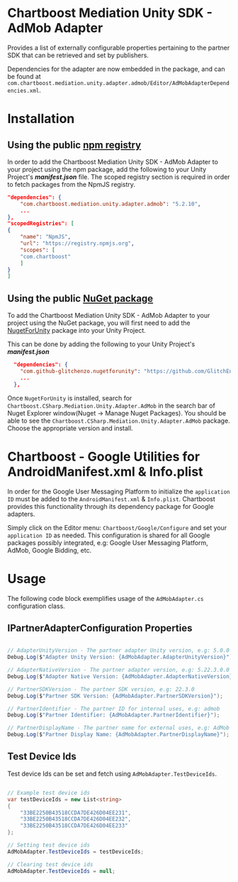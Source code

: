 # Chartboost Mediation Unity SDK - AdMob Adapter

Provides a list of externally configurable properties pertaining to the partner SDK that can be retrieved and set by publishers. 

Dependencies for the adapter are now embedded in the package, and can be found at `com.chartboost.mediation.unity.adapter.admob/Editor/AdMobAdapterDependencies.xml`.

# Installation

## Using the public [npm registry](https://www.npmjs.com/search?q=com.chartboost.mediation.unity.adapter.admob)

In order to add the Chartboost Mediation Unity SDK - AdMob Adapter to your project using the npm package, add the following to your Unity Project's ***manifest.json*** file. The scoped registry section is required in order to fetch packages from the NpmJS registry.

```json
"dependencies": {
    "com.chartboost.mediation.unity.adapter.admob": "5.2.10",
    ...
},
"scopedRegistries": [
{
    "name": "NpmJS",
    "url": "https://registry.npmjs.org",
    "scopes": [
    "com.chartboost"
    ]
}
]
```
## Using the public [NuGet package](https://www.nuget.org/packages/Chartboost.CSharp.Mediation.Unity.Adapter.AdMob)

To add the Chartboost Mediation Unity SDK - AdMob Adapter to your project using the NuGet package, you will first need to add the [NugetForUnity](https://github.com/GlitchEnzo/NuGetForUnity) package into your Unity Project.

This can be done by adding the following to your Unity Project's ***manifest.json***

```json
  "dependencies": {
    "com.github-glitchenzo.nugetforunity": "https://github.com/GlitchEnzo/NuGetForUnity.git?path=/src/NuGetForUnity",
    ...
  },
```

Once <code>NugetForUnity</code> is installed, search for `Chartboost.CSharp.Mediation.Unity.Adapter.AdMob` in the search bar of Nuget Explorer window(Nuget -> Manage Nuget Packages).
You should be able to see the `Chartboost.CSharp.Mediation.Unity.Adapter.AdMob` package. Choose the appropriate version and install.

# Chartboost - Google Utilities for AndroidManifest.xml & Info.plist
In order for the Google User Messaging Platform to initialize the `application ID` must be added to the `AndroidManifest.xml` & `Info.plist`. Chartboost provides this functionality through its dependency package for Google adapters. 

Simply click on the Editor menu: `Chartboost/Google/Configure` and set your `application ID` as needed. This configuration is shared for all Google packages possibly integrated, e.g: Google User Messaging Platform, AdMob, Google Bidding, etc.

# Usage

The following code block exemplifies usage of the `AdMobAdapter.cs` configuration class.

## IPartnerAdapterConfiguration Properties

```csharp

// AdapterUnityVersion - The partner adapter Unity version, e.g: 5.0.0
Debug.Log($"Adapter Unity Version: {AdMobAdapter.AdapterUnityVersion}");

// AdapterNativeVersion - The partner adapter version, e.g: 5.22.3.0.0
Debug.Log($"Adapter Native Version: {AdMobAdapter.AdapterNativeVersion}");

// PartnerSDKVersion - The partner SDK version, e.g: 22.3.0
Debug.Log($"Partner SDK Version: {AdMobAdapter.PartnerSDKVersion}");

// PartnerIdentifier - The partner ID for internal uses, e.g: admob
Debug.Log($"Partner Identifier: {AdMobAdapter.PartnerIdentifier}");

// PartnerDisplayName - The partner name for external uses, e.g: AdMob
Debug.Log($"Partner Display Name: {AdMobAdapter.PartnerDisplayName}");
```

## Test Device Ids

Test device Ids can be set and fetch using `AdMobAdapter.TestDeviceIds`.

```csharp

// Example test device ids
var testDeviceIds = new List<string>
{
    "33BE2250B43518CCDA7DE426D04EE231",
    "33BE2250B43518CCDA7DE426D04EE232",
    "33BE2250B43518CCDA7DE426D04EE233"
};

// Setting test device ids
AdMobAdapter.TestDeviceIds = testDeviceIds;

// Clearing test device ids
AdMobAdapter.TestDeviceIds = null;
```